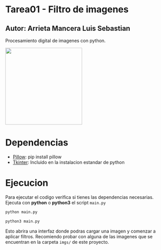 # Tarea01 - Filtro de imagenes

## Autor: Arrieta Mancera Luis Sebastian

Procesamiento digital de imagenes con python.

<img src="https://i.giphy.com/media/v1.Y2lkPTc5MGI3NjExM2IyMDlvbGcwdXg4OW9mZzVmNTc1YWU4Y2kwMXNsazVpZXNhcDR5ZCZlcD12MV9pbnRlcm5hbF9naWZfYnlfaWQmY3Q9Zw/c3OZsDoaz7kD6/giphy.gif" width="240px">

# Dependencias

+ [Pillow](https://pypi.org/project/pillow/): pip install pillow
+ [Tkinter](https://docs.python.org/3/library/tkinter.html): Incluido en la instalacion estandar de python

# Ejecucion

Para ejecutar el codigo verifica si tienes las dependencias necesarias. Ejecuta con **python** o **python3** el script `main.py`

```bash
python main.py
```

```bash
python3 main.py
```

Esto abrira una interfaz donde podras cargar una imagen y comenzar a aplicar filtros. Recomiendo probar con alguna de las imagenes que se encuentran en la carpeta `imgs/` de este proyecto.